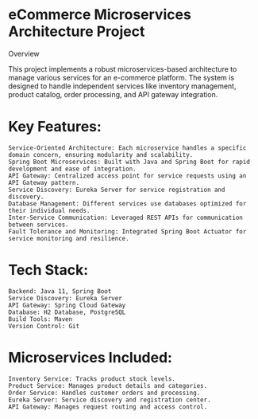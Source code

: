 # eCommerce Microservices Architecture Project
Overview

This project implements a robust microservices-based architecture to manage various services for an e-commerce platform. The system is designed to handle independent services like inventory management, product catalog, order processing, and API gateway integration.
# Key Features:

    Service-Oriented Architecture: Each microservice handles a specific domain concern, ensuring modularity and scalability.
    Spring Boot Microservices: Built with Java and Spring Boot for rapid development and ease of integration.
    API Gateway: Centralized access point for service requests using an API Gateway pattern.
    Service Discovery: Eureka Server for service registration and discovery.
    Database Management: Different services use databases optimized for their individual needs.
    Inter-Service Communication: Leveraged REST APIs for communication between services.
    Fault Tolerance and Monitoring: Integrated Spring Boot Actuator for service monitoring and resilience.

# Tech Stack:

    Backend: Java 11, Spring Boot
    Service Discovery: Eureka Server
    API Gateway: Spring Cloud Gateway
    Database: H2 Database, PostgreSQL
    Build Tools: Maven
    Version Control: Git

# Microservices Included:

    Inventory Service: Tracks product stock levels.
    Product Service: Manages product details and categories.
    Order Service: Handles customer orders and processing.
    Eureka Server: Service discovery and registration center.
    API Gateway: Manages request routing and access control.

